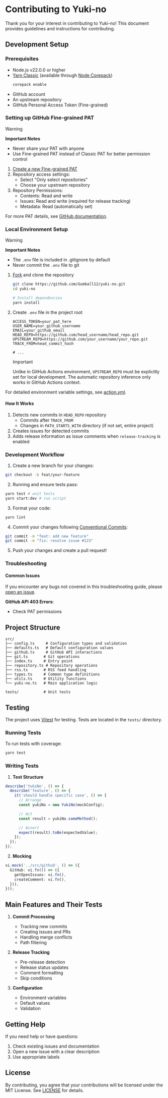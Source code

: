 # Contributing to Yuki-no

Thank you for your interest in contributing to Yuki-no! This document provides guidelines and instructions for contributing.

## Development Setup

### Prerequisites

- Node.js v22.0.0 or higher
- [Yarn Classic](https://classic.yarnpkg.com/lang/en/) (available through [Node Corepack](https://nodejs.org/api/corepack.html))
  ```bash
  corepack enable
  ```
- GitHub account
- An upstream repository
- GitHub Personal Access Token (Fine-grained)

### Setting up GitHub Fine-grained PAT

> [!WARNING]
>
> **Important Notes**
>
> - Never share your PAT with anyone
> - Use Fine-grained PAT instead of Classic PAT for better permission control

1. [Create a new Fine-grained PAT](https://github.com/settings/personal-access-tokens/new)
2. Repository access settings:
   - Select "Only select repositories"
   - Choose your upstream repository
3. Repository Permissions:
   - Contents: Read and write
   - Issues: Read and write (required for release tracking)
   - Metadata: Read (automatically set)

For more PAT details, see [GitHub documentation](https://docs.github.com/en/authentication/keeping-your-account-and-data-secure/managing-your-personal-access-tokens).

### Local Environment Setup

> [!WARNING]
>
> **Important Notes**
>
> - The `.env` file is included in .gitignore by default
> - Never commit the `.env` file to git

1. [Fork](https://github.com/Gumball12/yuki-no/fork) and clone the repository

   ```bash
   git clone https://github.com/Gumball12/yuki-no.git
   cd yuki-no

   # Install dependencies
   yarn install
   ```

2. Create `.env` file in the project root

   ```.env
   ACCESS_TOKEN=your_pat_here
   USER_NAME=your_github_username
   EMAIL=your_github_email
   HEAD_REPO=https://github.com/head_username/head_repo.git
   UPSTREAM_REPO=https://github.com/your_username/your_repo.git
   TRACK_FROM=head_commit_hash

   # ...
   ```

   > [!IMPORTANT]
   > Unlike in GitHub Actions environment, `UPSTREAM_REPO` must be explicitly set for local development.
   > The automatic repository inference only works in GitHub Actions context.

For detailed environment variable settings, see [action.yml](./action.yml).

#### How It Works

1. Detects new commits in `HEAD_REPO` repository
   - Commits after `TRACK_FROM`
   - Changes in `PATH_STARTS_WITH` directory (if not set, entire project)
2. Creates issues for detected commits
3. Adds release information as issue comments when `release-tracking` is enabled

### Development Workflow

1. Create a new branch for your changes:

```bash
git checkout -b feat/your-feature
```

2. Running and ensure tests pass:

```bash
yarn test # unit tests
yarn start:dev # run script
```

3. Format your code:

```bash
yarn lint
```

4. Commit your changes following [Conventional Commits](https://www.conventionalcommits.org/):

```bash
git commit -m "feat: add new feature"
git commit -m "fix: resolve issue #123"
```

5. Push your changes and create a pull request!

### Troubleshooting

#### Common Issues

If you encounter any bugs not covered in this troubleshooting guide, please [open an issue](https://github.com/Gumball12/yuki-no/issues).

**GitHub API 403 Errors**:

- Check PAT permissions

## Project Structure

```
src/
├── config.ts     # Configuration types and validation
├── defaults.ts   # Default configuration values
├── github.ts     # GitHub API interactions
├── git.ts       # Git operations
├── index.ts     # Entry point
├── repository.ts # Repository operations
├── rss.ts       # RSS feed handling
├── types.ts     # Common type definitions
├── utils.ts     # Utility functions
└── yuki-no.ts   # Main application logic

tests/           # Unit tests
```

## Testing

The project uses [Vitest](https://vitest.dev/) for testing. Tests are located in the `tests/` directory.

### Running Tests

To run tests with coverage:

```bash
yarn test
```

### Writing Tests

1. **Test Structure**

```typescript
describe('YukiNo', () => {
  describe('feature', () => {
    it('should handle specific case', () => {
      // Arrange
      const yukiNo = new YukiNo(mockConfig);

      // Act
      const result = yukiNo.someMethod();

      // Assert
      expect(result).toBe(expectedValue);
    });
  });
});
```

2. **Mocking**

```typescript
vi.mock('../src/github', () => ({
  GitHub: vi.fn(() => ({
    getOpenIssues: vi.fn(),
    createComment: vi.fn(),
  })),
}));
```

## Main Features and Their Tests

1. **Commit Processing**

   - Tracking new commits
   - Creating issues and PRs
   - Handling merge conflicts
   - Path filtering

2. **Release Tracking**

   - Pre-release detection
   - Release status updates
   - Comment formatting
   - Skip conditions

3. **Configuration**
   - Environment variables
   - Default values
   - Validation

## Getting Help

If you need help or have questions:

1. Check existing issues and documentation
2. Open a new issue with a clear description
3. Use appropriate labels

## License

By contributing, you agree that your contributions will be licensed under the MIT License. See [LICENSE](LICENSE) for details.
